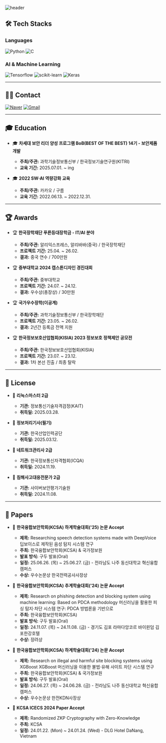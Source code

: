![header](https://capsule-render.vercel.app/api?type=waving&color=auto&height=300&section=header&text=JINHO's%20GITHUB&fontSize=90&animation=fadeIn&fontAlignY=38&desc=진호의%20깃허브&descAlignY=51&descAlign=84)

## 🛠️ Tech Stacks  

### **Languages**  
![Python](https://img.shields.io/badge/Python-3776AB?style=flat-square&logo=Python&logoColor=white)
![C](https://img.shields.io/badge/C-A8B9CC?style=flat-square&logo=C&logoColor=white)


### **AI & Machine Learning**  
![Tensorflow](https://img.shields.io/badge/Tensorflow-FF6F00?style=flat-square&logo=Tensorflow&logoColor=white)
![scikit-learn](https://img.shields.io/badge/scikit--learn-F7931E?style=flat-square&logo=scikit-learn&logoColor=white)
![Keras](https://img.shields.io/badge/Keras-D00000?style=flat-square&logo=Keras&logoColor=white)

---

## 🧑‍💻 Contact   
  [![Naver](https://img.shields.io/badge/Naver-03C75A?style=flat-square&logo=Naver&logoColor=white)](mailto:wlsgh0062@naver.com)  [![Gmail](https://img.shields.io/badge/Gmail-EA4335?style=flat-square&logo=Gmail&logoColor=white)](mailto:qqpp0602@gmail.com)

---

## 🎓 Education  

- 🎓 **차세대 보안 리더 양성 프로그램 BoB(BEST OF THE BEST) 14기 - 보안제품개발**  
  - **주최/주관:** 과학기술정보통신부 / 한국정보기술연구원(KITRI)
  - **교육 기간:** 2025.07.01. ~ ing 

- 🎓 **2022 SW⋅AI 역량강화 교육**  
  - **주최/주관:** 카카오 / 구름  
  - **교육 기간:** 2022.06.13. ~ 2022.12.31.  

---

## 🏆 Awards

- 🏆 **한국장학재단 푸른등대장학금 - IT/AI 분야**  
  - **주최/주관:** 알리익스프레스, 알리바바(중국) / 한국장학재단   
  - **프로젝트 기간:** 25.04. ~ 26.02.
  - **결과:**  중국 연수 / 700만원 

- 🏆 **중부대학교 2024 캡스톤디자인 경진대회**  
  - **주최/주관:** 중부대학교    
  - **프로젝트 기간:** 24.07. ~ 24.12.
  - **결과:**  우수상(총장상) / 30만원  

- 🏆 **국가우수장학(이공계)**  
  - **주최/주관:** 과학기술정보통신부 / 한국장학재단    
  - **프로젝트 기간:** 23.05. ~ 26.02.
  - **결과:** 2년간 등록금 전액 지원

- 🏆 **한국정보보호산업협회(KISIA) 2023 정보보호 정책제안 공모전**  
  - **주최/주관:** 한국정보보호산업협회(KISIA)    
  - **프로젝트 기간:** 23.07. ~ 23.12.
  - **결과:**  1차 본선 진출 / 최종 탈락  

---

## 🪪 License

- 🪪 **리눅스마스터 2급**  
  - **기관:** 정보통신기술자격검정(KAIT)  
  - **취득일:** 2025.03.28. 

- 🪪 **정보처리기사(필기)**  
  - **기관:** 한국산업인력공단  
  - **취득일:** 2025.03.12. 

- 🪪 **네트워크관리사 2급**  
  - **기관:** 한국정보통신자격협회(ICQA)  
  - **취득일:** 2024.11.19. 

- 🪪 **침해사고대응전문가 2급**  
  - **기관:** 사이버보안평가기술원  
  - **취득일:** 2024.11.08. 

---

## 📝 Papers  

- 📄 **한국융합보안학회(KCSA) 하계학술대회('25) 논문 Accept**  
  - **제목:** Researching speech detection systems made with DeepVoice 딥보이스로 제작된 음성 탐지 시스템 연구  
  - **주최:** 한국융합보안학회(KCSA) & 국가정보원  
  - **발표 방식:** 구두 발표(Oral)  
  - **일정:** 25.06.26. (목) ~ 25.06.27. (금) - 전라남도 나주 동신대학교 혁신융합캠퍼스  
  - **수상:** 우수논문상 한국전력공사사장상  
 
- 📄 **한국융합보안학회(KCSA) 추계학술대회('24) 논문 Accept**  
  - **제목:** Research on phishing detection and blocking system using machine learning: Based on PDCA methodology 머신러닝을 활용한 피싱 탐지⋅차단 시스템 연구: PDCA 방법론을 기반으로  
  - **주최:** 한국융합보안학회(KCSA)  
  - **발표 방식:** 구두 발표(Oral)  
  - **일정:** 24.11.07. (목) ~ 24.11.08. (금) - 경기도 김포 라마다앙코르 바이윈덤 김포한강호텔	 
  - **수상:** 장려상 
 
- 📄 **한국융합보안학회(KCSA) 하계학술대회('24) 논문 Accept**  
  - **제목:** Research on illegal and harmful site blocking systems using XGBoost XGBoost 머신러닝을 이용한 불법⋅유해 사이트 차단 시스템 연구  
  - **주최:** 한국융합보안학회(KCSA) & 국가정보원    
  - **발표 방식:** 구두 발표(Oral)  
  - **일정:** 24.06.27. (목) ~ 24.06.28. (금) - 전라남도 나주 동신대학교 혁신융합캠퍼스
  - **수상:** 우수논문상 한전KDN사장상
 
- 📄 **KCSA ICECS 2024 Paper Accept**  
  - **제목:** Randomized ZKP Cryptography with Zero-Knowledge  
  - **주최:** KCSA  
  - **일정:** 24.01.22. (Mon) ~ 24.01.24. (Wed) - DLG Hotel DaNang, Vietnam